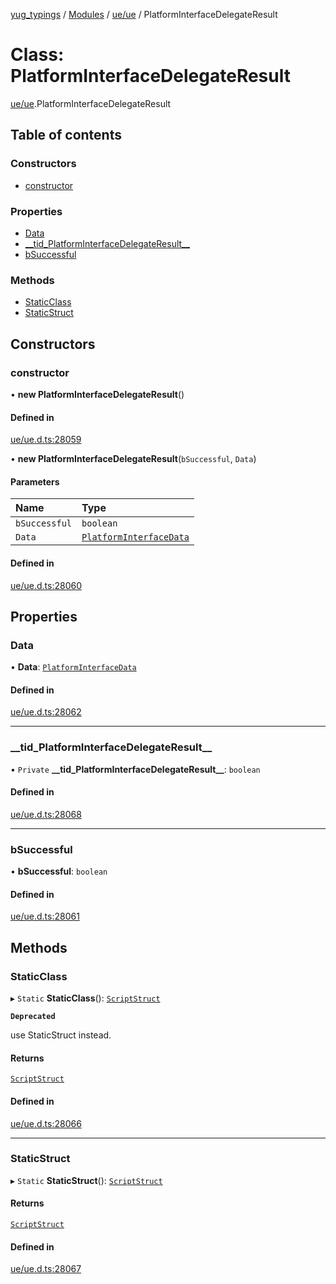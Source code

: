 [yug_typings](../README.md) / [Modules](../modules.md) / [ue/ue](../modules/ue_ue.md) / PlatformInterfaceDelegateResult

# Class: PlatformInterfaceDelegateResult

[ue/ue](../modules/ue_ue.md).PlatformInterfaceDelegateResult

## Table of contents

### Constructors

- [constructor](ue_ue.PlatformInterfaceDelegateResult.md#constructor)

### Properties

- [Data](ue_ue.PlatformInterfaceDelegateResult.md#data)
- [\_\_tid\_PlatformInterfaceDelegateResult\_\_](ue_ue.PlatformInterfaceDelegateResult.md#__tid_platforminterfacedelegateresult__)
- [bSuccessful](ue_ue.PlatformInterfaceDelegateResult.md#bsuccessful)

### Methods

- [StaticClass](ue_ue.PlatformInterfaceDelegateResult.md#staticclass)
- [StaticStruct](ue_ue.PlatformInterfaceDelegateResult.md#staticstruct)

## Constructors

### constructor

• **new PlatformInterfaceDelegateResult**()

#### Defined in

[ue/ue.d.ts:28059](https://github.com/YugMetaverse/yug_typings/blob/25cad34/ue/ue.d.ts#L28059)

• **new PlatformInterfaceDelegateResult**(`bSuccessful`, `Data`)

#### Parameters

| Name | Type |
| :------ | :------ |
| `bSuccessful` | `boolean` |
| `Data` | [`PlatformInterfaceData`](ue_ue.PlatformInterfaceData.md) |

#### Defined in

[ue/ue.d.ts:28060](https://github.com/YugMetaverse/yug_typings/blob/25cad34/ue/ue.d.ts#L28060)

## Properties

### Data

• **Data**: [`PlatformInterfaceData`](ue_ue.PlatformInterfaceData.md)

#### Defined in

[ue/ue.d.ts:28062](https://github.com/YugMetaverse/yug_typings/blob/25cad34/ue/ue.d.ts#L28062)

___

### \_\_tid\_PlatformInterfaceDelegateResult\_\_

• `Private` **\_\_tid\_PlatformInterfaceDelegateResult\_\_**: `boolean`

#### Defined in

[ue/ue.d.ts:28068](https://github.com/YugMetaverse/yug_typings/blob/25cad34/ue/ue.d.ts#L28068)

___

### bSuccessful

• **bSuccessful**: `boolean`

#### Defined in

[ue/ue.d.ts:28061](https://github.com/YugMetaverse/yug_typings/blob/25cad34/ue/ue.d.ts#L28061)

## Methods

### StaticClass

▸ `Static` **StaticClass**(): [`ScriptStruct`](ue_ue.ScriptStruct.md)

**`Deprecated`**

use StaticStruct instead.

#### Returns

[`ScriptStruct`](ue_ue.ScriptStruct.md)

#### Defined in

[ue/ue.d.ts:28066](https://github.com/YugMetaverse/yug_typings/blob/25cad34/ue/ue.d.ts#L28066)

___

### StaticStruct

▸ `Static` **StaticStruct**(): [`ScriptStruct`](ue_ue.ScriptStruct.md)

#### Returns

[`ScriptStruct`](ue_ue.ScriptStruct.md)

#### Defined in

[ue/ue.d.ts:28067](https://github.com/YugMetaverse/yug_typings/blob/25cad34/ue/ue.d.ts#L28067)
